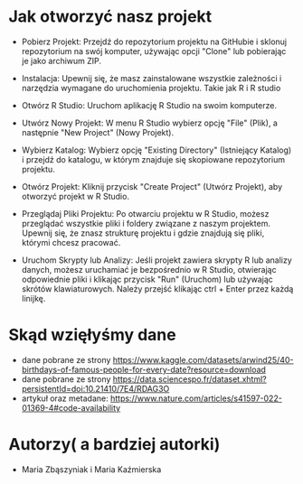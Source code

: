 # Jak otworzyć nasz projekt 

- Pobierz Projekt: Przejdź do repozytorium projektu na GitHubie i sklonuj repozytorium na swój komputer, używając opcji "Clone" lub pobierając je jako archiwum ZIP.

- Instalacja: Upewnij się, że masz zainstalowane wszystkie zależności i narzędzia wymagane do uruchomienia projektu. Takie jak R i R studio

- Otwórz R Studio: Uruchom aplikację R Studio na swoim komputerze.

- Utwórz Nowy Projekt: W menu R Studio wybierz opcję "File" (Plik), a następnie "New Project" (Nowy Projekt).

- Wybierz Katalog: Wybierz opcję "Existing Directory" (Istniejący Katalog) i przejdź do katalogu, w którym znajduje się skopiowane repozytorium projektu.

- Otwórz Projekt: Kliknij przycisk "Create Project" (Utwórz Projekt), aby otworzyć projekt w R Studio.

- Przeglądaj Pliki Projektu: Po otwarciu projektu w R Studio, możesz przeglądać wszystkie pliki i foldery związane z naszym projektem. Upewnij się, że znasz strukturę projektu i gdzie znajdują się pliki, którymi chcesz pracować.

- Uruchom Skrypty lub Analizy: Jeśli projekt zawiera skrypty R lub analizy danych, możesz uruchamiać je bezpośrednio w R Studio, otwierając odpowiednie pliki i klikając przycisk "Run" (Uruchom) lub używając skrótów klawiaturowych. Należy przejść klikając ctrl + Enter przez każdą linijkę. 


# Skąd wzięłyśmy dane 

- dane pobrane ze strony https://www.kaggle.com/datasets/arwind25/40-birthdays-of-famous-people-for-every-date?resource=download
- dane pobrane ze strony https://data.sciencespo.fr/dataset.xhtml?persistentId=doi:10.21410/7E4/RDAG3O 
- artykuł oraz metadane: https://www.nature.com/articles/s41597-022-01369-4#code-availability 


# Autorzy( a bardziej autorki)

- Maria Zbąszyniak i Maria Kaźmierska 
